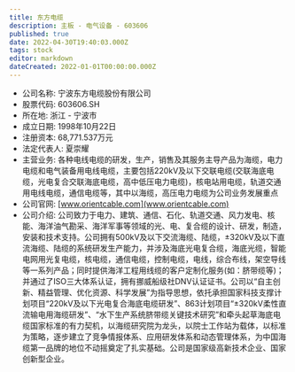 ```yaml
---
title: 东方电缆
description: 主板 - 电气设备 - 603606
published: true
date: 2022-04-30T19:40:03.000Z
tags: stock
editor: markdown
dateCreated: 2022-01-01T00:00:00.000Z
---
```


- 公司名称: 宁波东方电缆股份有限公司
- 股票代码: 603606.SH
- 所在地: 浙江 - 宁波市
- 成立日期: 1998年10月22日
- 注册资本: 68,771.537万元
- 法定代表人: 夏崇耀
- 主营业务: 各种电线电缆的研发，生产，销售及其服务主导产品为海缆，电力电缆和电气装备用电线电缆，主要包括220kV及以下交联电缆(交联海底电缆，光电复合交联海底电缆，高中低压电力电缆)，核电站用电缆，轨道交通用电线电缆，通信电缆等，其中以海缆，高压电力电缆为公司业务发展重点
- 公司官网: [www.orientcable.com](www.orientcable.com)
- 公司介绍: 公司致力于电力、建筑、通信、石化、轨道交通、风力发电、核能、海洋油气勘采、海洋军事等领域的光、电、复合缆的设计、研发，制造，安装和技术支持。公司拥有500kV及以下交流海缆、陆缆，±320kV及以下直流海缆、陆缆的系统研发生产能力，并涉及海底光电复合缆，海底光缆，智能电网用光复电缆，核电缆，通信电缆，控制电缆，电线，综合布线，架空导线等一系列产品；同时提供海洋工程用线缆的客户定制化服务(如：脐带缆等)；并通过了ISO三大体系认证，拥有挪威船级社DNV认证证书。公司以“自主创新、精益管理、优化资源、科学发展”为指导思想，依托承担国家科技支撑计划项目“220kV及以下光电复合海底电缆研发”、863计划项目“±320kV柔性直流输电用海缆研发”、“水下生产系统脐带缆关键技术研究”和牵头起草海底电缆国家标准的有力契机，以海缆研究院为龙头，以院士工作站为载体，以标准为策略，逐步建立了竞争情报体系、应用研发体系和动态管理体系，为中国海缆第一品牌的地位不动摇奠定了扎实基础。公司是国家级高新技术企业、国家创新型企业。


